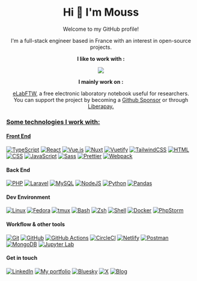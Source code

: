 <h1 align="center">Hi 👋 I'm Mouss</h1>

<p align="center">Welcome to my GitHub profile!</p>
<p align="center">I'm a full-stack engineer based in France with an interest in open-source projects.</p>

<p align="center"><b>I like to work with :</b></p>
<p align="center">
  <a href="https://skillicons.dev">
    <img src="https://skillicons.dev/icons?i=php,ts" />
  </a>
</p>

<p align="center"><b>I mainly work on :</b></p>
<p align="center">
  <a href="https://github.com/elabftw/elabftw">eLabFTW</a>, a free electronic laboratory notebook useful for researchers. <br/>
  You can support the project by becoming a <a href="https://github.com/sponsors/NicolasCARPi/">Github Sponsor</a> or through <a href="https://liberapay.com/NicolasCARPi/">Liberapay.
</p>

<h3 align="left">Some technologies I work with:</h3>

<h4>Front End</h4>
  
[![TypeScript](https://img.shields.io/badge/TypeScript-3178C6?logo=typescript&logoColor=fff)](#)
[![React](https://img.shields.io/badge/React-%2320232a.svg?logo=react&logoColor=%2361DAFB)](#)
[![Vue.js](https://img.shields.io/badge/Vue.js-4FC08D?logo=vuedotjs&logoColor=fff)](#)
[![Nuxt](https://img.shields.io/badge/Nuxt-002E3B?logo=nuxt&logoColor=#00DC82)](#)
[![Vuetify](https://img.shields.io/badge/Vuetify-2361DAFB?logo=vuetify&logoColor=fff)](#)
[![TailwindCSS](https://img.shields.io/badge/Tailwind%20CSS-%2338B2AC.svg?logo=tailwind-css&logoColor=white)](#)
[![HTML](https://img.shields.io/badge/HTML-%23E34F26.svg?logo=html5&logoColor=white)](#)
[![CSS](https://img.shields.io/badge/CSS-1572B6?logo=css3&logoColor=fff)](#)
[![JavaScript](https://img.shields.io/badge/JavaScript-F7DF1E?logo=javascript&logoColor=000)](#)
[![Sass](https://img.shields.io/badge/Sass-C69?logo=sass&logoColor=fff)](#)
[![Prettier](https://img.shields.io/badge/Prettier-f8bc45?logo=prettier&logoColor=fff)](#)
[![Webpack](https://img.shields.io/badge/Webpack-62b1d8?logo=webpack&logoColor=fff)](#)

<h4>Back End</h4>

[![PHP](https://img.shields.io/badge/php-%23777BB4.svg?&logo=php&logoColor=white)](#)
[![Laravel](https://img.shields.io/badge/Laravel-%23FF2D20.svg?logo=laravel&logoColor=white)](#)
[![MySQL](https://img.shields.io/badge/MySQL-4479A1?logo=mysql&logoColor=fff)](#)
[![NodeJS](https://img.shields.io/badge/Node.js-6DA55F?logo=node.js&logoColor=white)](#)
[![Python](https://img.shields.io/badge/Python-3776AB?logo=python&logoColor=fff)](#)
[![Pandas](https://img.shields.io/badge/Pandas-150458?logo=pandas&logoColor=fff)](#)

<h4>Dev Environment</h4>

[![Linux](https://img.shields.io/badge/Linux-FCC624?logo=linux&logoColor=black)](#)
[![Fedora](https://img.shields.io/badge/Fedora-51A2DA?logo=fedora&logoColor=fff)](#)
[![tmux](https://img.shields.io/badge/tmux-1BB91F?logo=tmux&logoColor=fff)](#)
[![Bash](https://img.shields.io/badge/Bash-4EAA25?logo=gnubash&logoColor=fff)](#)
[![Zsh](https://img.shields.io/badge/Zsh-F15A24?logo=zsh&logoColor=fff)](#)
[![Shell](https://img.shields.io/badge/Shell-000?logo=zsh&logoColor=fff)](#)
[![Docker](https://img.shields.io/badge/Docker-2496ED?logo=docker&logoColor=fff)](#)
[![PhpStorm](https://img.shields.io/badge/PhpStorm-000?logo=phpstorm&logoColor=fff)](#)

<h4>Workflow & other tools</h4>

[![Git](https://img.shields.io/badge/Git-F05032?logo=git&logoColor=fff)](#)
[![GitHub](https://img.shields.io/badge/GitHub-%23121011.svg?logo=github&logoColor=white)](#)
[![GitHub Actions](https://img.shields.io/badge/GitHub_Actions-2088FF?logo=github-actions&logoColor=white)](#)
[![CircleCI](https://img.shields.io/badge/CircleCI-343434?logo=circleci&logoColor=fff)](#)
[![Netlify](https://img.shields.io/badge/Netlify-%23000000.svg?logo=netlify&logoColor=#00C7B7)](#)
[![Postman](https://img.shields.io/badge/Postman-F37440?logo=postman&logoColor=fff)](#)
[![MongoDB](https://img.shields.io/badge/MongoDB-%234ea94b.svg?logo=mongodb&logoColor=white)](#)
[![Jupyter Lab](https://img.shields.io/badge/Jupyter%20Lab-f8bc45?logo=jupyternotebook&logoColor=fff)](#)

<h4>Get in touch</h4>

[![LinkedIn](https://custom-icon-badges.demolab.com/badge/LinkedIn-0A66C2?logo=linkedin-white&logoColor=fff)](https://linkedin.com/in/camara-moustapha)
[![My portfolio](https://img.shields.io/badge/My%20portfolio-6D4C9F)](https://moustaphacamara.fr/)
[![Bluesky](https://img.shields.io/badge/Bluesky-0285FF?logo=bluesky&logoColor=fff)](https://bsky.app/profile/moussdeltablot.bsky.social)
[![X](https://img.shields.io/badge/X-%23000000.svg?logo=X&logoColor=white)](https://x.com/CmrMous)
[![Blog](https://img.shields.io/badge/My-blog-000?logo=hugo&logoColor=fff)](https://moustaphacamara.github.io/themoussroom/)
